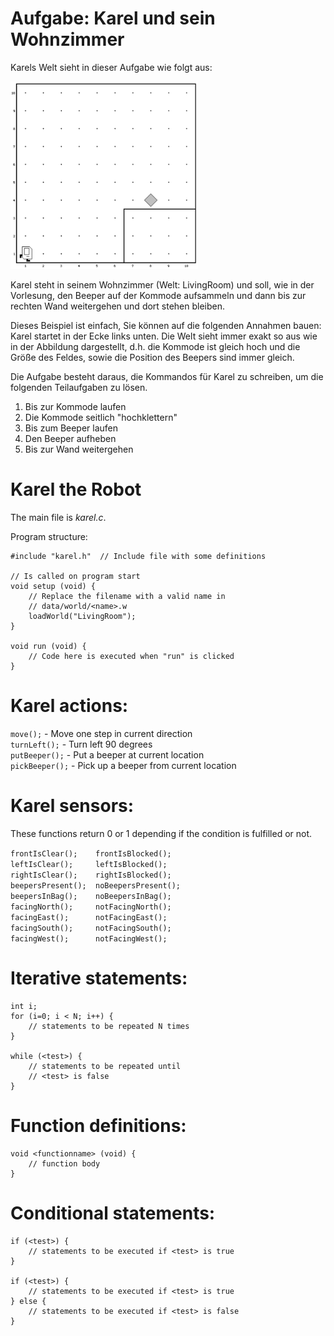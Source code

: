 # Aufgabe: Karel und sein Wohnzimmer

Karels Welt sieht in dieser Aufgabe wie folgt aus:

<img src="KarelLivingRoom.png" width=300px>

Karel steht in seinem Wohnzimmer (Welt: LivingRoom) und soll, wie in der Vorlesung, den
Beeper auf der Kommode aufsammeln und dann bis zur rechten Wand weitergehen und
dort stehen bleiben.

Dieses Beispiel ist einfach, Sie können auf die folgenden Annahmen bauen: Karel startet in
der Ecke links unten. Die Welt sieht immer exakt so aus wie in der Abbildung dargestellt,
d.h. die Kommode ist gleich hoch und die Größe des Feldes, sowie die Position des Beepers
sind immer gleich.

Die Aufgabe besteht daraus, die Kommandos für Karel zu schreiben, um die folgenden
Teilaufgaben zu lösen.

1. Bis zur Kommode laufen
1. Die Kommode seitlich "hochklettern"
1. Bis zum Beeper laufen
1. Den Beeper aufheben
1. Bis zur Wand weitergehen


# Karel the Robot

The main file is *karel.c*.

Program structure:

    #include "karel.h"  // Include file with some definitions
    
    // Is called on program start
    void setup (void) {
        // Replace the filename with a valid name in
        // data/world/<name>.w
        loadWorld("LivingRoom");
    }

    void run (void) {
        // Code here is executed when "run" is clicked
    }

# Karel actions:

`move();` - Move one step in current direction   
`turnLeft();` - Turn left 90 degrees  
`putBeeper();` - Put a beeper at current location  
`pickBeeper();` - Pick up a beeper from current location

# Karel sensors:

These functions return 0 or 1 depending if the condition
is fulfilled or not.

`frontIsClear();    frontIsBlocked();`  
`leftIsClear();     leftIsBlocked();`  
`rightIsClear();    rightIsBlocked();`  
`beepersPresent();  noBeepersPresent();`  
`beepersInBag();    noBeepersInBag();`  
`facingNorth();     notFacingNorth();`  
`facingEast();      notFacingEast();`  
`facingSouth();     notFacingSouth();`  
`facingWest();      notFacingWest();`  

# Iterative statements:

    int i;
    for (i=0; i < N; i++) {
        // statements to be repeated N times
    }

    while (<test>) {
        // statements to be repeated until
        // <test> is false
    }

# Function definitions:
    void <functionname> (void) {
        // function body
    }

# Conditional statements:

    if (<test>) {
        // statements to be executed if <test> is true
    }
    
    if (<test>) {
        // statements to be executed if <test> is true
    } else {
        // statements to be executed if <test> is false
    }
